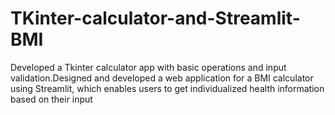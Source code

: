# TKinter-calculator-and-Streamlit-BMI
Developed a Tkinter calculator app with basic operations and input validation.Designed and developed a web application for a BMI calculator using Streamlit, which enables users to get individualized health information based on their input
